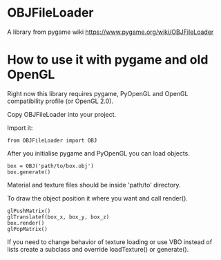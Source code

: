 # OBJFileLoader

A library from pygame wiki https://www.pygame.org/wiki/OBJFileLoader


# How to use it with pygame and old OpenGL

Right now this library requires pygame, PyOpenGL and OpenGL compatibility profile (or OpenGL 2.0).

Copy OBJFileLoader into your project.

Import it:

    from OBJFileLoader import OBJ

After you initialise pygame and PyOpenGL you can load objects.

    box = OBJ('path/to/box.obj')
    box.generate()
    
Material and texture files should be inside 'path/to' directory.
    
To draw the object position it where you want and call render().

    glPushMatrix()
    glTranslatef(box_x, box_y, box_z)
    box.render()
    glPopMatrix()
   
If you need to change behavior of texture loading or use VBO instead of lists create a subclass and override loadTexture() or generate().

